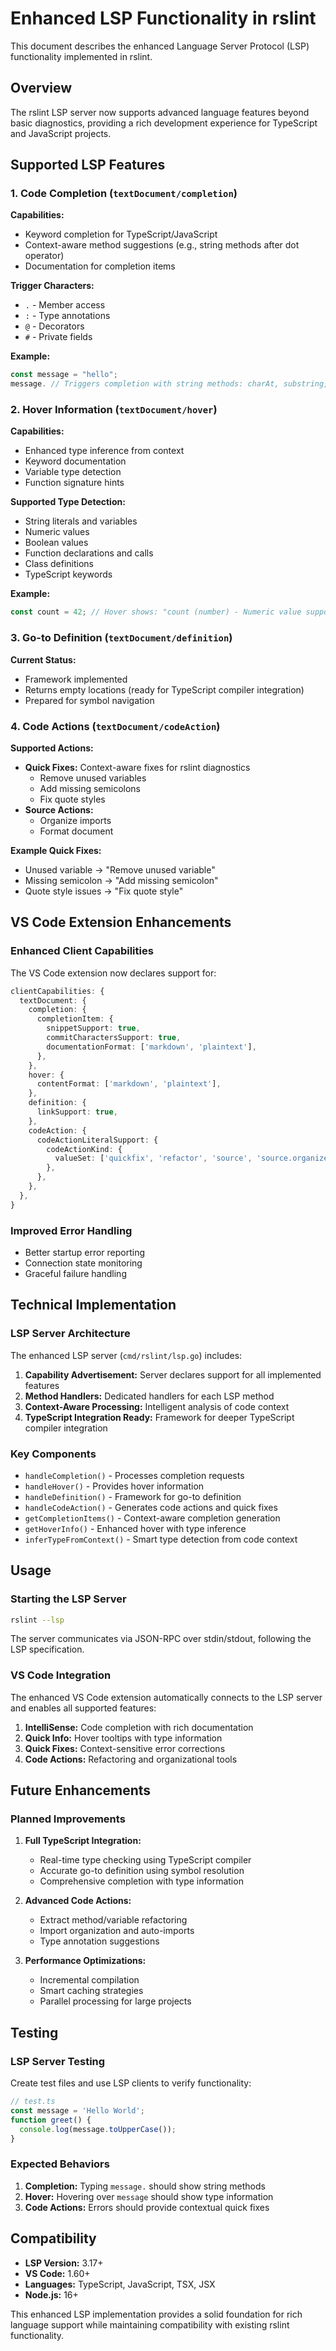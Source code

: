 # Enhanced LSP Functionality in rslint

This document describes the enhanced Language Server Protocol (LSP) functionality implemented in rslint.

## Overview

The rslint LSP server now supports advanced language features beyond basic diagnostics, providing a rich development experience for TypeScript and JavaScript projects.

## Supported LSP Features

### 1. Code Completion (`textDocument/completion`)

**Capabilities:**

- Keyword completion for TypeScript/JavaScript
- Context-aware method suggestions (e.g., string methods after dot operator)
- Documentation for completion items

**Trigger Characters:**

- `.` - Member access
- `:` - Type annotations
- `@` - Decorators
- `#` - Private fields

**Example:**

```typescript
const message = "hello";
message. // Triggers completion with string methods: charAt, substring, etc.
```

### 2. Hover Information (`textDocument/hover`)

**Capabilities:**

- Enhanced type inference from context
- Keyword documentation
- Variable type detection
- Function signature hints

**Supported Type Detection:**

- String literals and variables
- Numeric values
- Boolean values
- Function declarations and calls
- Class definitions
- TypeScript keywords

**Example:**

```typescript
const count = 42; // Hover shows: "count (number) - Numeric value supporting arithmetic operations"
```

### 3. Go-to Definition (`textDocument/definition`)

**Current Status:**

- Framework implemented
- Returns empty locations (ready for TypeScript compiler integration)
- Prepared for symbol navigation

### 4. Code Actions (`textDocument/codeAction`)

**Supported Actions:**

- **Quick Fixes:** Context-aware fixes for rslint diagnostics
  - Remove unused variables
  - Add missing semicolons
  - Fix quote styles
- **Source Actions:**
  - Organize imports
  - Format document

**Example Quick Fixes:**

- Unused variable → "Remove unused variable"
- Missing semicolon → "Add missing semicolon"
- Quote style issues → "Fix quote style"

## VS Code Extension Enhancements

### Enhanced Client Capabilities

The VS Code extension now declares support for:

```typescript
clientCapabilities: {
  textDocument: {
    completion: {
      completionItem: {
        snippetSupport: true,
        commitCharactersSupport: true,
        documentationFormat: ['markdown', 'plaintext'],
      },
    },
    hover: {
      contentFormat: ['markdown', 'plaintext'],
    },
    definition: {
      linkSupport: true,
    },
    codeAction: {
      codeActionLiteralSupport: {
        codeActionKind: {
          valueSet: ['quickfix', 'refactor', 'source', 'source.organizeImports'],
        },
      },
    },
  },
}
```

### Improved Error Handling

- Better startup error reporting
- Connection state monitoring
- Graceful failure handling

## Technical Implementation

### LSP Server Architecture

The enhanced LSP server (`cmd/rslint/lsp.go`) includes:

1. **Capability Advertisement:** Server declares support for all implemented features
2. **Method Handlers:** Dedicated handlers for each LSP method
3. **Context-Aware Processing:** Intelligent analysis of code context
4. **TypeScript Integration Ready:** Framework for deeper TypeScript compiler integration

### Key Components

- `handleCompletion()` - Processes completion requests
- `handleHover()` - Provides hover information
- `handleDefinition()` - Framework for go-to definition
- `handleCodeAction()` - Generates code actions and quick fixes
- `getCompletionItems()` - Context-aware completion generation
- `getHoverInfo()` - Enhanced hover with type inference
- `inferTypeFromContext()` - Smart type detection from code context

## Usage

### Starting the LSP Server

```bash
rslint --lsp
```

The server communicates via JSON-RPC over stdin/stdout, following the LSP specification.

### VS Code Integration

The enhanced VS Code extension automatically connects to the LSP server and enables all supported features:

1. **IntelliSense:** Code completion with rich documentation
2. **Quick Info:** Hover tooltips with type information
3. **Quick Fixes:** Context-sensitive error corrections
4. **Code Actions:** Refactoring and organizational tools

## Future Enhancements

### Planned Improvements

1. **Full TypeScript Integration:**

   - Real-time type checking using TypeScript compiler
   - Accurate go-to definition using symbol resolution
   - Comprehensive completion with type information

2. **Advanced Code Actions:**

   - Extract method/variable refactoring
   - Import organization and auto-imports
   - Type annotation suggestions

3. **Performance Optimizations:**
   - Incremental compilation
   - Smart caching strategies
   - Parallel processing for large projects

## Testing

### LSP Server Testing

Create test files and use LSP clients to verify functionality:

```typescript
// test.ts
const message = 'Hello World';
function greet() {
  console.log(message.toUpperCase());
}
```

### Expected Behaviors

1. **Completion:** Typing `message.` should show string methods
2. **Hover:** Hovering over `message` should show type information
3. **Code Actions:** Errors should provide contextual quick fixes

## Compatibility

- **LSP Version:** 3.17+
- **VS Code:** 1.60+
- **Languages:** TypeScript, JavaScript, TSX, JSX
- **Node.js:** 16+

This enhanced LSP implementation provides a solid foundation for rich language support while maintaining compatibility with existing rslint functionality.

